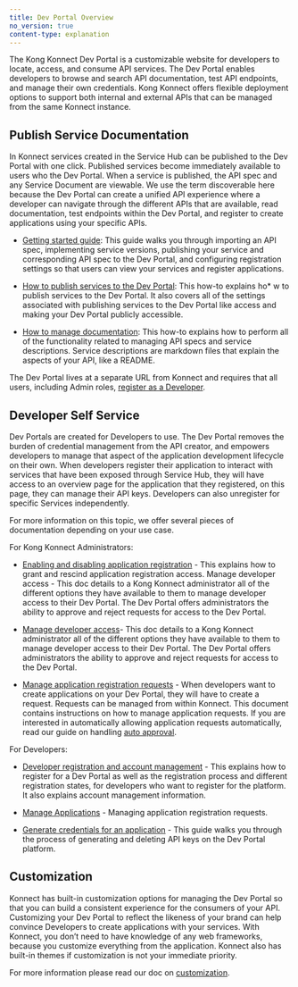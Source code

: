 ```yaml
---
title: Dev Portal Overview
no_version: true
content-type: explanation
---
```


The Kong Konnect Dev Portal is a customizable website for developers to locate, access, and consume API services. The Dev Portal enables developers to browse and search API documentation, test API endpoints, and manage their own credentials. Kong Konnect offers flexible deployment options to support both internal and external APIs that can be managed from the same Konnect instance.

## Publish Service Documentation

In Konnect services created in the Service Hub can be published to the Dev Portal with one click. Published services become immediately available to users who the Dev Portal. When a service is published, the API spec and any Service Document are viewable. We use the term discoverable here because the Dev Portal can create a unified API experience where a developer can navigate through the different APIs that are available, read documentation, test endpoints within the Dev Portal, and register to create applications using your specific APIs.

* [Getting started guide](/konnect/getting-started/spec/service/): This guide walks you through importing an API spec, implementing service versions, publishing your service and corresponding API spec to the Dev Portal, and configuring registration settings so that users can view your services and register applications.

* [How to publish services to the Dev Portal](/konnect/servicehub/service-documentation/#publishing/): This how-to explains ho* w to publish services to the Dev Portal. It also covers all of the settings associated with publishing services to the Dev Portal like access and making your Dev Portal publicly accessible.

* [How to manage documentation](/konnect/servicehub/service-documentation/): This how-to explains how to perform all of the functionality related to managing API specs and service descriptions. Service descriptions are markdown files that explain the aspects of your API, like a README.  

The Dev Portal lives at a separate URL from Konnect and requires that all users, including Admin roles, [register as a Developer](/konnect/dev-portal/dev-reg/).
## Developer Self Service

Dev Portals are created for Developers to use. The Dev Portal removes the burden of credential management from the API creator, and empowers developers to manage that aspect of the application development lifecycle on their own. When developers register their application to interact with services that have been exposed through Service Hub, they will have access to an overview page for the application that they registered, on this page, they can manage their API keys. Developers can also unregister for specific Services independently.

For more information on this topic, we offer several pieces of documentation depending on your use case.

For Kong Konnect Administrators:

* [Enabling and disabling application registration](/konnect/dev-portal/applications/enable-app-reg/) - This explains how to grant and rescind application registration access.
Manage developer access - This doc details to a Kong Konnect administrator all of the different options they have available to them to manage developer access to their Dev Portal. The Dev Portal offers administrators the ability to approve and reject requests for access to the Dev Portal.

* [Manage developer access](/konnect/dev-portal/access-and-approval/manage-devs/)- This doc details to a Kong Konnect administrator all of the different options they have available to them to manage developer access to their Dev Portal. The Dev Portal offers administrators the ability to approve and reject requests for access to the Dev Portal.


* [Manage application registration requests](/konnect/dev-portal/access-and-approval/manage-devs/) -  When developers want to create applications on your Dev Portal, they will have to create a request. Requests can be managed from within Konnect. This document contains instructions on how to manage application requests. If you are interested in automatically allowing application requests automatically, read our guide on handling [auto approval](/konnect/dev-portal/access-and-approval/auto-approve-devs-apps/).

For Developers:

* [Developer registration and account management](/konnect/dev-portal/dev-reg/) - This explains how to register for a Dev Portal as well as the registration process and different registration states, for developers who want to register for the platform. It also explains account management information.

* [Manage Applications](/konnect/dev-portal/applications/dev-apps/) - Managing application registration requests.

* [Generate credentials for an application](/konnect/dev-portal/applications/dev-gen-creds/) - This guide walks you through the process of generating and deleting API keys on the Dev Portal platform.

## Customization

Konnect has built-in customization options for managing the Dev Portal so that you can build a consistent experience for the consumers of your API. Customizing your Dev Portal to reflect the likeness of your brand can help convince Developers to create applications with your services. With Konnect, you don’t need to have knowledge of any web frameworks, because you customize everything from the application. Konnect also has built-in themes if customization is not your immediate priority.

For more information please read our doc on [customization](/konnect/dev-portal/customization/).
